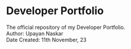 # Developer Portfolio
The official repository of my Developer Portfolio.
<br>
Author: Upayan Naskar
<br>
Date Created: 11th November, 23
